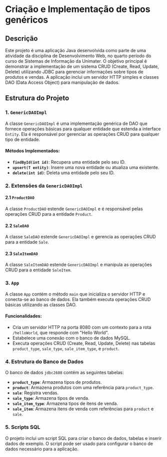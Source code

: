 # Criação e Implementação de tipos genéricos

## Descrição

Este projeto é uma aplicação Java desenvolvida como parte de uma atividade da disciplina de Desenvolvimento Web, no quarto período do curso de Sistemas de Informação da Unimater. O objetivo principal é demonstrar a implementação de um sistema CRUD (Create, Read, Update, Delete) utilizando JDBC para gerenciar informações sobre tipos de produtos e vendas. A aplicação inclui um servidor HTTP simples e classes DAO (Data Access Object) para manipulação de dados.

## Estrutura do Projeto

### 1. `GenericDAOImpl`

A classe `GenericDAOImpl` é uma implementação genérica de DAO que fornece operações básicas para qualquer entidade que estenda a interface `Entity`. Ela é responsável por gerenciar as operações CRUD para qualquer tipo de entidade.

#### Métodos Implementados:
- **`findById(int id)`**: Recupera uma entidade pelo seu ID.
- **`upsert(T entity)`**: Insere uma nova entidade ou atualiza uma existente.
- **`delete(int id)`**: Deleta uma entidade pelo seu ID.

### 2. Extensões da `GenericDAOImpl`

#### 2.1 `ProductDAO`

A classe `ProductDAO` estende `GenericDAOImpl` e é responsável pelas operações CRUD para a entidade `Product`.

#### 2.2 `SaleDAO`

A classe `SaleDAO` estende `GenericDAOImpl` e gerencia as operações CRUD para a entidade `Sale`.

#### 2.3 `SaleItemDAO`

A classe `SaleItemDAO` estende `GenericDAOImpl` e manipula as operações CRUD para a entidade `SaleItem`.

### 3. `App`

A classe `App` contém o método `main` que inicializa o servidor HTTP e conecta-se ao banco de dados. Ela também executa operações CRUD básicas utilizando as classes DAO.

#### Funcionalidades:
- Cria um servidor HTTP na porta 8080 com um contexto para a rota `/helloWorld`, que responde com "Hello World".
- Estabelece uma conexão com o banco de dados MySQL.
- Executa operações CRUD (Create, Read, Update, Delete) nas tabelas `product_type`, `sale_type`, `sale_item_type`, e `product`.

### 4. Estrutura do Banco de Dados

O banco de dados `jdbc2608` contém as seguintes tabelas:

- **`product_type`**: Armazena tipos de produtos.
- **`product`**: Armazena produtos com uma referência para `product_type`.
- **`sale`**: Registra vendas.
- **`sale_type`**: Armazena tipos de venda.
- **`sale_item_type`**: Armazena tipos de itens de venda.
- **`sale_item`**: Armazena itens de venda com referências para `product` e `sale`.

### 5. Scripts SQL

O projeto inclui um script SQL para criar o banco de dados, tabelas e inserir dados de exemplo. O script pode ser usado para configurar o banco de dados necessário para a aplicação.
